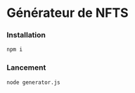 # Générateur de NFTS

### Installation
```bash
npm i
```

### Lancement
```bash
node generator.js
```